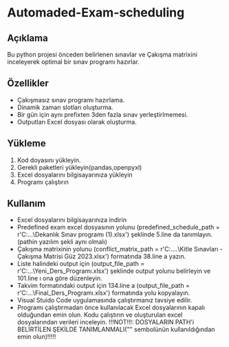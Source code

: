 # Automaded-Exam-scheduling
## Açıklama 
Bu python projesi önceden belirlenen sınavlar ve Çakışma matrixini inceleyerek optimal bir sınav programı hazırlar.

## Özellikler
- Çakışmasız sınav programı hazırlama.
- Dinamik zaman slotları oluşturma.
- Bir gün için aynı prefixten 3den fazla sınav yerleştirlmemesi.
- Outputları Excel dosyası olarak oluşturma.

## Yükleme
1. Kod doyasını yükleyin.
2. Gerekli paketleri yükleyin(pandas,openpyxl)
3. Excel dosyalarını bilgisayarınıza yükleyin
4. Programı çalıştırın

## Kullanım 
- Excel dosyalarını bilgisayarınıza indirin
- Predefined exam excel dosyasının yolunu (predefined_schedule_path = r'C:\...\Dekanlık Sınav programı (1).xlsx') şeklinde 5.line da tanımlayın.(pathin yazılım şekli aynı olmalı)
- Çakışma matrixinin yolunu (conflict_matrix_path = r'C:\....\Kitle Sınavları - Çakışma Matrisi Güz 2023.xlsx') formatında 38.line a yazın.
- Liste halindeki output için (output_file_path = r'C:\...\Yeni_Ders_Programı.xlsx') şeklinde output yolunu belirleyin ve 101.line ı ona göre düzenleyin.
- Takvim formatındaki output için 134.line a (output_file_path = r'C:\...\Final_Ders_Programı.xlsx') formatında yolu kopyalayın.
- Visual Stuido Code uygulamasında çalıştırmanız tavsiye edilir.
- Programı çalıştırmadan önce kullanılacak Excel dosyalarının kapalı olduğundan emin olun.
Kodu çalıştırın ve oluşturulan excel dosyalarından verileri inceleyin.
!!!NOT!!!: DOSYALARIN PATH'i BELİRTİLEN ŞEKİLDE TANIMLANMALI("\" sembolünün kullanıldığından emin olun)!!!!!

